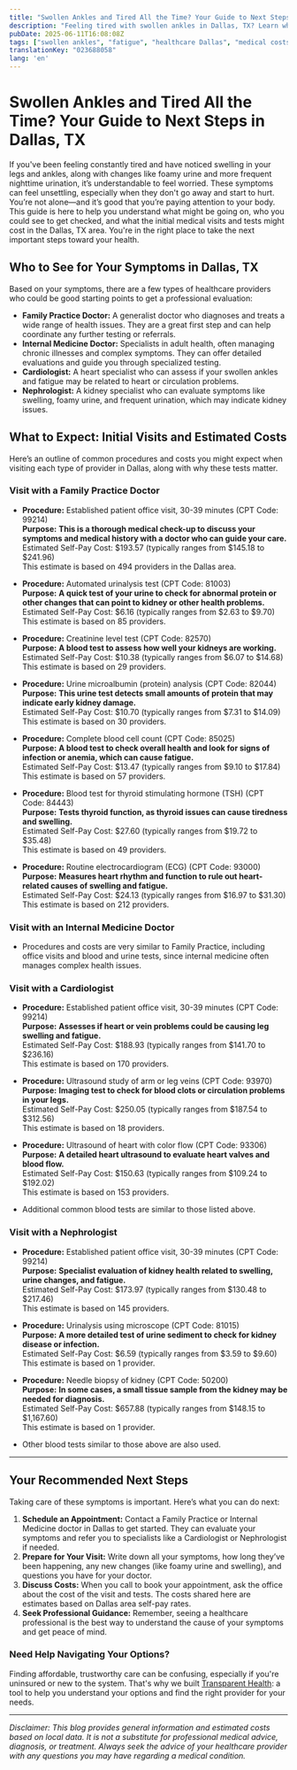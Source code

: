 ```yaml
---
title: "Swollen Ankles and Tired All the Time? Your Guide to Next Steps in Dallas, TX"
description: "Feeling tired with swollen ankles in Dallas, TX? Learn who to see, what to expect, and estimated costs for initial visits and tests."
pubDate: 2025-06-11T16:08:08Z
tags: ["swollen ankles", "fatigue", "healthcare Dallas", "medical costs", "kidney symptoms", "cardiology", "nephrology", "internal medicine", "family practice"]
translationKey: "023688058"
lang: 'en'
---
```


# Swollen Ankles and Tired All the Time? Your Guide to Next Steps in Dallas, TX

If you've been feeling constantly tired and have noticed swelling in your legs and ankles, along with changes like foamy urine and more frequent nighttime urination, it’s understandable to feel worried. These symptoms can feel unsettling, especially when they don't go away and start to hurt. You’re not alone—and it’s good that you’re paying attention to your body. This guide is here to help you understand what might be going on, who you could see to get checked, and what the initial medical visits and tests might cost in the Dallas, TX area. You're in the right place to take the next important steps toward your health.

## Who to See for Your Symptoms in Dallas, TX

Based on your symptoms, there are a few types of healthcare providers who could be good starting points to get a professional evaluation:

- **Family Practice Doctor:** A generalist doctor who diagnoses and treats a wide range of health issues. They are a great first step and can help coordinate any further testing or referrals.
- **Internal Medicine Doctor:** Specialists in adult health, often managing chronic illnesses and complex symptoms. They can offer detailed evaluations and guide you through specialized testing.
- **Cardiologist:** A heart specialist who can assess if your swollen ankles and fatigue may be related to heart or circulation problems.
- **Nephrologist:** A kidney specialist who can evaluate symptoms like swelling, foamy urine, and frequent urination, which may indicate kidney issues.

## What to Expect: Initial Visits and Estimated Costs

Here’s an outline of common procedures and costs you might expect when visiting each type of provider in Dallas, along with why these tests matter.

### Visit with a Family Practice Doctor

- **Procedure:** Established patient office visit, 30-39 minutes (CPT Code: 99214)  
  **Purpose:** **This is a thorough medical check-up to discuss your symptoms and medical history with a doctor who can guide your care.**  
  Estimated Self-Pay Cost: $193.57 (typically ranges from $145.18 to $241.96)  
  This estimate is based on 494 providers in the Dallas area.

- **Procedure:** Automated urinalysis test (CPT Code: 81003)  
  **Purpose:** **A quick test of your urine to check for abnormal protein or other changes that can point to kidney or other health problems.**  
  Estimated Self-Pay Cost: $6.16 (typically ranges from $2.63 to $9.70)  
  This estimate is based on 85 providers.

- **Procedure:** Creatinine level test (CPT Code: 82570)  
  **Purpose:** **A blood test to assess how well your kidneys are working.**  
  Estimated Self-Pay Cost: $10.38 (typically ranges from $6.07 to $14.68)  
  This estimate is based on 29 providers.

- **Procedure:** Urine microalbumin (protein) analysis (CPT Code: 82044)  
  **Purpose:** **This urine test detects small amounts of protein that may indicate early kidney damage.**  
  Estimated Self-Pay Cost: $10.70 (typically ranges from $7.31 to $14.09)  
  This estimate is based on 30 providers.

- **Procedure:** Complete blood cell count (CPT Code: 85025)  
  **Purpose:** **A blood test to check overall health and look for signs of infection or anemia, which can cause fatigue.**  
  Estimated Self-Pay Cost: $13.47 (typically ranges from $9.10 to $17.84)  
  This estimate is based on 57 providers.

- **Procedure:** Blood test for thyroid stimulating hormone (TSH) (CPT Code: 84443)  
  **Purpose:** **Tests thyroid function, as thyroid issues can cause tiredness and swelling.**  
  Estimated Self-Pay Cost: $27.60 (typically ranges from $19.72 to $35.48)  
  This estimate is based on 49 providers.

- **Procedure:** Routine electrocardiogram (ECG) (CPT Code: 93000)  
  **Purpose:** **Measures heart rhythm and function to rule out heart-related causes of swelling and fatigue.**  
  Estimated Self-Pay Cost: $24.13 (typically ranges from $16.97 to $31.30)  
  This estimate is based on 212 providers.

### Visit with an Internal Medicine Doctor

- Procedures and costs are very similar to Family Practice, including office visits and blood and urine tests, since internal medicine often manages complex health issues.

### Visit with a Cardiologist

- **Procedure:** Established patient office visit, 30-39 minutes (CPT Code: 99214)  
  **Purpose:** **Assesses if heart or vein problems could be causing leg swelling and fatigue.**  
  Estimated Self-Pay Cost: $188.93 (typically ranges from $141.70 to $236.16)  
  This estimate is based on 170 providers.

- **Procedure:** Ultrasound study of arm or leg veins (CPT Code: 93970)  
  **Purpose:** **Imaging test to check for blood clots or circulation problems in your legs.**  
  Estimated Self-Pay Cost: $250.05 (typically ranges from $187.54 to $312.56)  
  This estimate is based on 18 providers.

- **Procedure:** Ultrasound of heart with color flow (CPT Code: 93306)  
  **Purpose:** **A detailed heart ultrasound to evaluate heart valves and blood flow.**  
  Estimated Self-Pay Cost: $150.63 (typically ranges from $109.24 to $192.02)  
  This estimate is based on 153 providers.

- Additional common blood tests are similar to those listed above.

### Visit with a Nephrologist

- **Procedure:** Established patient office visit, 30-39 minutes (CPT Code: 99214)  
  **Purpose:** **Specialist evaluation of kidney health related to swelling, urine changes, and fatigue.**  
  Estimated Self-Pay Cost: $173.97 (typically ranges from $130.48 to $217.46)  
  This estimate is based on 145 providers.

- **Procedure:** Urinalysis using microscope (CPT Code: 81015)  
  **Purpose:** **A more detailed test of urine sediment to check for kidney disease or infection.**  
  Estimated Self-Pay Cost: $6.59 (typically ranges from $3.59 to $9.60)  
  This estimate is based on 1 provider.

- **Procedure:** Needle biopsy of kidney (CPT Code: 50200)  
  **Purpose:** **In some cases, a small tissue sample from the kidney may be needed for diagnosis.**  
  Estimated Self-Pay Cost: $657.88 (typically ranges from $148.15 to $1,167.60)  
  This estimate is based on 1 provider.

- Other blood tests similar to those above are also used.

---

## Your Recommended Next Steps

Taking care of these symptoms is important. Here’s what you can do next:

1. **Schedule an Appointment:** Contact a Family Practice or Internal Medicine doctor in Dallas to get started. They can evaluate your symptoms and refer you to specialists like a Cardiologist or Nephrologist if needed.
2. **Prepare for Your Visit:** Write down all your symptoms, how long they’ve been happening, any new changes (like foamy urine and swelling), and questions you have for your doctor.
3. **Discuss Costs:** When you call to book your appointment, ask the office about the cost of the visit and tests. The costs shared here are estimates based on Dallas area self-pay rates.
4. **Seek Professional Guidance:** Remember, seeing a healthcare professional is the best way to understand the cause of your symptoms and get peace of mind.

### Need Help Navigating Your Options?

Finding affordable, trustworthy care can be confusing, especially if you're uninsured or new to the system. That's why we built [Transparent Health](https://transparenthealth.ai): a tool to help you understand your options and find the right provider for your needs.

---

*Disclaimer: This blog provides general information and estimated costs based on local data. It is not a substitute for professional medical advice, diagnosis, or treatment. Always seek the advice of your healthcare provider with any questions you may have regarding a medical condition.*